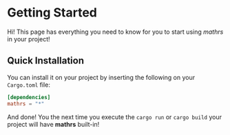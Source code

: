 # Getting Started

Hi! This page has everything you need to know for you to start using _mathrs_ in your project!

## Quick Installation
You can install it on your project by inserting the following on your `Cargo.toml` file:

```toml
[dependencies]
mathrs = "*"
```

And done! You the next time you execute the `cargo run` or `cargo build` your project will have **mathrs** built-in!